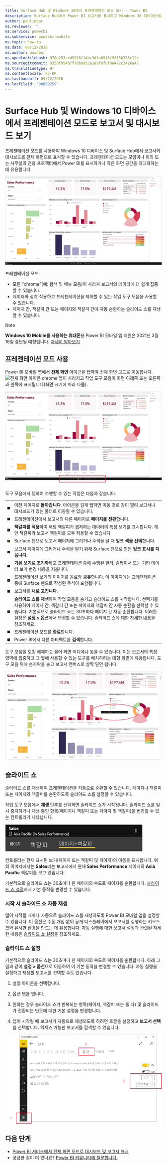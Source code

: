 ```yaml
---
title: Surface Hub 및 Windows 10에서 프레젠테이션 모드 보기 - Power BI
description: Surface Hub에서 Power BI 보고서를 표시하고 Windows 10 디바이스에서 전체 화면 모드로 Power BI 대시보드, 보고서 및 타일을 표시하는 방법을 알아보세요.
author: paulinbar
ms.reviewer: ''
ms.service: powerbi
ms.subservice: powerbi-mobile
ms.topic: how-to
ms.date: 08/12/2020
ms.author: painbar
ms.openlocfilehash: 978a257ccd5916f14bc3dfa6916f9315b755c12e
ms.sourcegitcommit: 9350f994b7f18b0a52a2e9f8f8f8e472c342ea42
ms.translationtype: HT
ms.contentlocale: ko-KR
ms.lasthandoff: 09/22/2020
ms.locfileid: "90860259"
---
```

# <a name="view-reports-and-dashboards-in-presentation-mode-on-surface-hub-and-windows-10-devices"></a>Surface Hub 및 Windows 10 디바이스에서 프레젠테이션 모드로 보고서 및 대시보드 보기
프레젠테이션 모드를 사용하여 Windows 10 디바이스 및 Surface Hub에서 보고서와 대시보드를 전체 화면으로 표시할 수 있습니다. 프레젠테이션 모드는 모임이나 회의 또는 사무실의 전용 프로젝터에서 Power BI를 표시하거나 작은 화면 공간을 최대화하는 데 유용합니다.

![전체 화면 모드의 보고서](./media/mobile-windows-10-app-presentation-mode/power-bi-presentation-mode-2.png)

프레젠테이션 모드:
* 모든 "chrome"(예: 탐색 및 메뉴 모음)이 사라져 보고서의 데이터에 더 쉽게 집중할 수 있습니다.
* 데이터와 상호 작용하고 프레젠테이션을 제어할 수 있는 작업 도구 모음을 사용할 수 있습니다.
* 페이지 간, 책갈피 간 또는 페이지와 책갈피 간에 자동 순환하는 슬라이드 쇼를 재생할 수 있습니다.

>[!NOTE]
>**Windows 10 Mobile을 사용하는 휴대폰**용 Power BI 모바일 앱 지원은 2021년 3월 16일 중단될 예정입니다. [자세히 알아보기](/legal/powerbi/powerbi-mobile/power-bi-mobile-app-end-of-support-for-windows-phones)

## <a name="use-presentation-mode"></a>프레젠테이션 모드 사용
Power BI 모바일 앱에서 **전체 화면** 아이콘을 탭하여 전체 화면 모드로 이동합니다.
![전체 화면 아이콘](././media/mobile-windows-10-app-presentation-mode/power-bi-full-screen-icon.png) chrome 앱이 사라지고 작업 도구 모음이 화면 아래쪽 또는 오른쪽과 왼쪽에 표시됩니다(화면 크기에 따라 다름).

[![측면 도구 모음이 있는 전체 화면 모드의 보고서](./media/mobile-windows-10-app-presentation-mode/power-bi-presentation-mode-toolbar.png)](./media/mobile-windows-10-app-presentation-mode/power-bi-presentation-mode-toolbar-expanded.png#lightbox)

도구 모음에서 탭하여 수행할 수 있는 작업은 다음과 같습니다.

|||
|-|-|
|![뒤로 아이콘을 탭하여](./media/mobile-windows-10-app-presentation-mode/power-bi-windows-10-presentation-back-icon.png)|이전 페이지로 **돌아갑니다**. 아이콘을 길게 탭하면 이동 경로 창이 열려 보고서나 대시보드가 있는 폴더로 이동할 수 있습니다.|
|![페이지 매김 아이콘](./media/mobile-windows-10-app-presentation-mode/power-bi-windows-10-presentation-pages-icon.png)|프레젠테이션에서 보고서의 다른 페이지로 **페이지를 전환**합니다.|
|![책갈피 아이콘](./media/mobile-windows-10-app-presentation-mode/power-bi-windows-10-presentation-bookmarks-icon.png)|**책갈피를 적용**하여 해당 책갈피가 캡처하는 데이터의 특정 보기를 표시합니다. 개인 책갈피와 보고서 책갈피를 모두 적용할 수 있습니다.|
|![잉크 아이콘](./media/mobile-windows-10-app-presentation-mode/power-bi-windows-10-presentation-ink-icon.png)|Surface 펜으로 보고서 페이지에 그리거나 주석을 달 때 **잉크 색을 선택**합니다.|
|![지우개 아이콘](./media/mobile-windows-10-app-presentation-mode/power-bi-windows-10-presentation-eraser-icon.png)|보고서 페이지에 그리거나 주석을 달기 위해 Surface 펜으로 만든 **잉크 표시를 지웁니다**.          |
|![초기화 아이콘](./media/mobile-windows-10-app-presentation-mode/power-bi-windows-10-presentation-reset-icon.png)|**기본 보기로 초기화**하고 프레젠테이션 중에 수행된 필터, 슬라이서 또는 기타 데이터 보기 변경 내용을 지웁니다.|
|![공유 아이콘](./media/mobile-windows-10-app-presentation-mode/power-bi-windows-10-share-icon.png)|프레젠테이션 보기의 이미지를 동료와 **공유**합니다. 이 이미지에는 프레젠테이션 중에 Surface 펜으로 작성된 주석이 포함됩니다.|
|![새로 고침 아이콘](./media/mobile-windows-10-app-presentation-mode/power-bi-windows-10-presentation-refresh-icon.png)|보고서를 **새로 고칩니다**.|
|![재생 아이콘](./media/mobile-windows-10-app-presentation-mode/power-bi-windows-10-presentation-play-icon.png)|**슬라이드 쇼를 재생**하여 작업 모음을 숨기고 슬라이드 쇼를 시작합니다. 선택기를 사용하여 페이지 간, 책갈피 간 또는 페이지와 책갈피 간 자동 순환을 선택할 수 있습니다. 기본적으로 슬라이드 쇼는 30초마다 페이지 간 자동 순환합니다. 이러한 설정은 [**설정 > 옵션**](#slideshow-settings)에서 변경할 수 있습니다. 슬라이드 쇼에 대한 [자세한 내용](#slideshows)을 참조하세요.|
|![전체 화면 모드 끝내기](./media/mobile-windows-10-app-presentation-mode/power-bi-windows-10-exit-full-screen-icon.png)|프레젠테이션 모드를 **종료**합니다.|
|![검색 아이콘](./media/mobile-windows-10-app-presentation-mode/power-bi-windows-10-presentation-search-icon.png)|Power BI에서 다른 아티팩트를 **검색**합니다.|

도구 모음을 도킹 해제하고 끌어 화면 어디에나 놓을 수 있습니다. 이는 보고서의 특정 영역에 집중하고 그 옆에 사용할 수 있는 도구를 배치하려는 대형 화면에 유용합니다. 도구 모음 위에 손가락을 놓고 보고서 캔버스로 살짝 밀면 됩니다.

[![프레젠테이션 모드의 보고서 및 도킹 해제된 도구 모음](./media/mobile-windows-10-app-presentation-mode/power-bi-windows-10-presentation-drag-toolbar-2.png)](./media/mobile-windows-10-app-presentation-mode/power-bi-windows-10-presentation-drag-toolbar-2-expanded.png#lightbox)

## <a name="slideshows"></a>슬라이드 쇼

슬라이드 쇼를 재생하여 프레젠테이션을 자동으로 순환할 수 있습니다. 페이지나 책갈피 또는 페이지와 책갈피를 순환하도록 슬라이드 쇼를 설정할 수 있습니다.

작업 도구 모음에서 **재생** 단추를 선택하면 슬라이드 쇼가 시작됩니다. 슬라이드 쇼를 일시 중지하거나 재생 중인 항목(페이지나 책갈피 또는 페이지 및 책갈피)을 변경할 수 있는 컨트롤러가 나타납니다.

![슬라이드 쇼 선택기의 스크린샷](././media/mobile-windows-10-app-presentation-mode//power-bi-windows-10-slideshow-selector.png)

 컨트롤러는 현재 표시된 보기(페이지 또는 책갈피 및 페이지)의 이름을 표시합니다. 위의 이미지에서는 **Sales**라는 보고서에서 현재 **Sales Performance** 페이지의 **Asia Pacific** 책갈피를 보고 있습니다.

기본적으로 슬라이드 쇼는 30초마다 한 페이지의 속도로 페이지를 순환합니다. [슬라이드 쇼 설정](#slideshow-settings)에서 기본 동작을 변경할 수 있습니다.


### <a name="auto-play-a-slideshow-on-startup"></a>시작 시 슬라이드 쇼 자동 재생

앱이 시작될 때마다 자동으로 슬라이드 쇼를 재생하도록 Power BI 모바일 앱을 설정할 수 있습니다. 이 옵션은 수동 개입 없이 공개 디스플레이에서 보고서를 실행하는 키오스크와 유사한 환경을 만드는 데 유용합니다. 자동 실행에 대한 보고서 설정과 관련된 자세한 내용은 [슬라이드 쇼 설정](#slideshow-settings)을 참조하세요.

### <a name="slideshow-settings"></a>슬라이드 쇼 설정

기본적으로 슬라이드 쇼는 30초마다 한 페이지의 속도로 페이지를 순환합니다. 아래 그림과 같이 **설정 > 옵션**으로 이동하여 이 기본 동작을 변경할 수 있습니다. 자동 실행을 설정하고 재생할 보고서를 선택할 수도 있습니다.

1. 설정 아이콘을 선택합니다.

1. 옵션 탭을 엽니다.

1. 원하는 경우 슬라이드 쇼가 반복되는 항목(페이지, 책갈피 또는 둘 다) 및 슬라이드가 전환되는 빈도에 대한 기본 설정을 변경합니다.

1. 앱이 시작될 때 보고서가 자동으로 재생되도록 하려면 토글을 설정하고 **보고서 선택**을 선택합니다. 액세스 가능한 보고서를 검색할 수 있습니다.

![슬라이드 쇼 설정 스크린샷](././media/mobile-windows-10-app-presentation-mode//power-bi-windows-10-slideshow-settings.png)

## <a name="next-steps"></a>다음 단계
* [Power BI 서비스에서 전체 화면 모드로 대시보드 및 보고서 표시](../end-user-focus.md)
* 궁금한 점이 더 있나요? [Power BI 커뮤니티에 질문합니다.](https://community.powerbi.com/)
